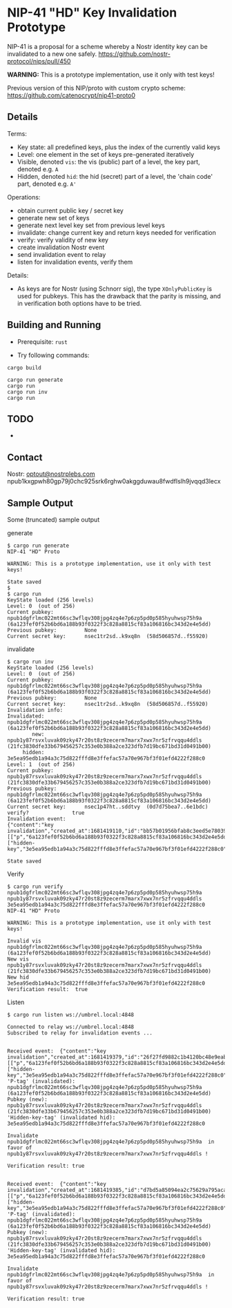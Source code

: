 # NIP-41 "HD" Key Invalidation Prototype

NIP-41 is a proposal for a scheme whereby a Nostr identity key can be invalidated to a new one safely.
https://github.com/nostr-protocol/nips/pull/450

__WARNING:__ This is a prototype implementation, use it only with test keys!

Previous version of this NIP/proto with custom crypto scheme: https://github.com/catenocrypt/nip41-proto0


## Details

Terms:
- Key state: all predefined keys, plus the index of the currently valid keys
- Level: one element in the set of keys pre-generated iteratively
- Visible, denoted `vis`: the vis (public) part of a level, the key part, denoted e.g. `A`
- Hidden, denoted `hid`: the hid (secret) part of a level, the 'chain code' part, denoted e.g. `A'`

Operations:
- obtain current public key / secret key
- generate new set of keys
- generate next level key set from previous level keys
- invalidate: change current key and return keys needed for verification
- verify: verify validity of new key
- create invalidation Nostr event
- send invalidation event to relay
- listen for invalidation events, verify them

Details:
- As keys are for Nostr (using Schnorr sig), the type `XOnlyPublicKey` is used for pubkeys. This has the drawback that the parity is missing, and in verification both options have to be tried.


## Building and Running

- Prerequisite: `rust`

- Try following commands:

```
cargo build

cargo run generate
cargo run
cargo run inv
cargo run
```

## TODO

-


## Contact

Nostr: optout@nostrplebs.com npub1kxgpwh80gp79j0chc925srk6rghw0akggduwau8fwdflslh9jvqqd3lecx


## Sample Output

Some (truncated) sample output

generate
```
$ cargo run generate
NIP-41 "HD" Proto

WARNING: This is a prototype implementation, use it only with test keys!

State saved
$ 
$ cargo run
KeyState loaded (256 levels)
Level: 0  (out of 256)
Current pubkey:     	 npub1dgfrlmc022mt66sc3wflqv308jpg4zq4e7p6zp5pd0p585hyuhwsp75h9a  (6a123fef0f52b6bd6a188b93f0322f3c828a8815cf83a106816bc343d2e4e5dd)
Previous pubkey:    	 None
Current secret key: 	 nsec1tr2sd..k9xq8n  (58d506857d..f55920)
```

invalidate
```
$ cargo run inv
KeyState loaded (256 levels)
Level: 0  (out of 256)
Current pubkey:     	 npub1dgfrlmc022mt66sc3wflqv308jpg4zq4e7p6zp5pd0p585hyuhwsp75h9a  (6a123fef0f52b6bd6a188b93f0322f3c828a8815cf83a106816bc343d2e4e5dd)
Previous pubkey:    	 None
Current secret key: 	 nsec1tr2sd..k9xq8n  (58d506857d..f55920)
Invalidation info:
Invalidated:       	 npub1dgfrlmc022mt66sc3wflqv308jpg4zq4e7p6zp5pd0p585hyuhwsp75h9a  (6a123fef0f52b6bd6a188b93f0322f3c828a8815cf83a106816bc343d2e4e5dd)
        new:       	 npub1y87rsvxluvak09zky47r20st8z9zecerm7marx7xwx7nr5zfrvqqu4ddls  (21fc3830dfe33b679456257c353e0b388a2ce323dfb7d19bc671bd31d0491b00)
     hidden:       	 3e5ea95edb1a94a3c75d822fffd8e3ffefac57a70e967bf3f01efd4222f288c0
Level: 1  (out of 256)
Current pubkey:     	 npub1y87rsvxluvak09zky47r20st8z9zecerm7marx7xwx7nr5zfrvqqu4ddls  (21fc3830dfe33b679456257c353e0b388a2ce323dfb7d19bc671bd31d0491b00)
Previous pubkey:    	 npub1dgfrlmc022mt66sc3wflqv308jpg4zq4e7p6zp5pd0p585hyuhwsp75h9a  (6a123fef0f52b6bd6a188b93f0322f3c828a8815cf83a106816bc343d2e4e5dd)
Current secret key: 	 nsec1p47ht..sddtvy  (0d7d75bea7..6e1bdc)
verify?         	 true
Invalidation event: 
{"content":"key invalidation","created_at":1681419110,"id":"bb57b01956bfab8c3eed5e78039d0b57d545c72c59e7ecb0fcc8450544561992","kind":13,"pubkey":"21fc3830dfe33b679456257c353e0b388a2ce323dfb7d19bc671bd31d0491b00","sig":"d462c1e62b544bb53eab3a5a35f9aa371fcf3d10cb2102507c8141d999d27b65977647812f5deeeee405e16c699afa4e10987b5506452a3395bec2fdc90a886b","tags":[["p","6a123fef0f52b6bd6a188b93f0322f3c828a8815cf83a106816bc343d2e4e5dd"],["hidden-key","3e5ea95edb1a94a3c75d822fffd8e3ffefac57a70e967bf3f01efd4222f288c0"]]}

State saved
```

Verify
```
$ cargo run verify npub1dgfrlmc022mt66sc3wflqv308jpg4zq4e7p6zp5pd0p585hyuhwsp75h9a npub1y87rsvxluvak09zky47r20st8z9zecerm7marx7xwx7nr5zfrvqqu4ddls 3e5ea95edb1a94a3c75d822fffd8e3ffefac57a70e967bf3f01efd4222f288c0
NIP-41 "HD" Proto

WARNING: This is a prototype implementation, use it only with test keys!

Invalid vis     	 npub1dgfrlmc022mt66sc3wflqv308jpg4zq4e7p6zp5pd0p585hyuhwsp75h9a  (6a123fef0f52b6bd6a188b93f0322f3c828a8815cf83a106816bc343d2e4e5dd)
New vis         	 npub1y87rsvxluvak09zky47r20st8z9zecerm7marx7xwx7nr5zfrvqqu4ddls  (21fc3830dfe33b679456257c353e0b388a2ce323dfb7d19bc671bd31d0491b00)
New hid         	 3e5ea95edb1a94a3c75d822fffd8e3ffefac57a70e967bf3f01efd4222f288c0
Verification result:  true
```

Listen
```
$ cargo run listen ws://umbrel.local:4848

Connected to relay ws://umbrel.local:4848
Subscribed to relay for invalidation events ...


Received event:  {"content":"key invalidation","created_at":1681419379,"id":"26f27fd9882c1b4120bc48e9eab0ab1a81416eb76bdbbe063f1b2c2e0e84c0ca","kind":13,"pubkey":"21fc3830dfe33b679456257c353e0b388a2ce323dfb7d19bc671bd31d0491b00","sig":"a414659c649071f4fb05e72e69850996d74eefbbd1adba48ef09841568f2e31429c40ab10f85bb02fd5e3907911ca9c238075f440c67631971ea46c5b4d9b1a3","tags":[["p","6a123fef0f52b6bd6a188b93f0322f3c828a8815cf83a106816bc343d2e4e5dd"],["hidden-key","3e5ea95edb1a94a3c75d822fffd8e3ffefac57a70e967bf3f01efd4222f288c0"]]}
'P-tag' (invalidated):               npub1dgfrlmc022mt66sc3wflqv308jpg4zq4e7p6zp5pd0p585hyuhwsp75h9a  (6a123fef0f52b6bd6a188b93f0322f3c828a8815cf83a106816bc343d2e4e5dd)
Pubkey (new):                        npub1y87rsvxluvak09zky47r20st8z9zecerm7marx7xwx7nr5zfrvqqu4ddls  (21fc3830dfe33b679456257c353e0b388a2ce323dfb7d19bc671bd31d0491b00)
'Hidden-key-tag' (invalidated hid):  3e5ea95edb1a94a3c75d822fffd8e3ffefac57a70e967bf3f01efd4222f288c0

Invalidate  npub1dgfrlmc022mt66sc3wflqv308jpg4zq4e7p6zp5pd0p585hyuhwsp75h9a  in favor of  npub1y87rsvxluvak09zky47r20st8z9zecerm7marx7xwx7nr5zfrvqqu4ddls !

Verification result: true 


Received event:  {"content":"key invalidation","created_at":1681419385,"id":"d7bd5a85094ea2c75629a795aca7abf617ee5675cb033f158181fff316c5a9ab","kind":13,"pubkey":"21fc3830dfe33b679456257c353e0b388a2ce323dfb7d19bc671bd31d0491b00","sig":"2f21af29d37456390bfcfd0c2eda66e3eefa29d37085f52d5aabeb603d7621c5ffa985cdfd193a8cc56515d29847a95128122313d8b67b87b58f5cc0ebf95dcb","tags":[["p","6a123fef0f52b6bd6a188b93f0322f3c828a8815cf83a106816bc343d2e4e5dd"],["hidden-key","3e5ea95edb1a94a3c75d822fffd8e3ffefac57a70e967bf3f01efd4222f288c0"]]}
'P-tag' (invalidated):               npub1dgfrlmc022mt66sc3wflqv308jpg4zq4e7p6zp5pd0p585hyuhwsp75h9a  (6a123fef0f52b6bd6a188b93f0322f3c828a8815cf83a106816bc343d2e4e5dd)
Pubkey (new):                        npub1y87rsvxluvak09zky47r20st8z9zecerm7marx7xwx7nr5zfrvqqu4ddls  (21fc3830dfe33b679456257c353e0b388a2ce323dfb7d19bc671bd31d0491b00)
'Hidden-key-tag' (invalidated hid):  3e5ea95edb1a94a3c75d822fffd8e3ffefac57a70e967bf3f01efd4222f288c0

Invalidate  npub1dgfrlmc022mt66sc3wflqv308jpg4zq4e7p6zp5pd0p585hyuhwsp75h9a  in favor of  npub1y87rsvxluvak09zky47r20st8z9zecerm7marx7xwx7nr5zfrvqqu4ddls !

Verification result: true
```
